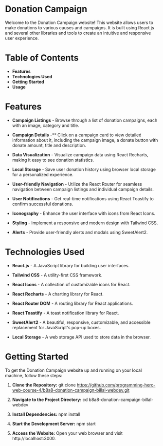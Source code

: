 # Donation Campaign
Welcome to the Donation Campaign website! This website allows users to make donations to various causes and campaigns. It is built using React.js and several other libraries and tools to create an intuitive and responsive user experience.


# Table of Contents
* __Features__
* __Technologies Used__
* __Getting Started__
* __Usage__


# Features
* **Campaign Listings** - Browse through a list of donation campaigns, each with an image, category and title.

* **Campaign Details** -** Click on a campaign card to view detailed information about it, including the campaign image, a donate button with donate amount, title and description.

* **Data Visualization** - Visualize campaign data using React Recharts, making it easy to see donation statistics.

* **Local Storage** - Save user donation history using browser local storage for a personalized experience.

* **User-friendly Navigation** - Utilize the React Router for seamless navigation between campaign listings and individual campaign details.

* **User Notifications** - Get real-time notifications using React Toastify to confirm successful donations.

* **Iconography** - Enhance the user interface with icons from React Icons.

* **Styling** - Implement a responsive and modern design with Tailwind CSS.

* **Alerts** - Provide user-friendly alerts and modals using SweetAlert2.


# Technologies Used
* **React.js** - A JavaScript library for building user interfaces.

* **Tailwind CSS** - A utility-first CSS framework.

* **React Icons** - A collection of customizable icons for React.

* **React Recharts** - A charting library for React.

* **React Router DOM** - A routing library for React applications.

* **React Toastify** - A toast notification library for React.

* **SweetAlert2** - A beautiful, responsive, customizable, and accessible replacement for JavaScript's pop-up boxes.

* **Local Storage** - A web storage API used to store data in the browser.


# Getting Started
To get the Donation Campaign website up and running on your local machine, follow these steps:

1. __Clone the Repository:__
git clone https://github.com/programming-hero-web-course-4/b8a8-donation-campaign-billal-webdev.git

2. __Navigate to the Project Directory:__
cd b8a8-donation-campaign-billal-webdev

3. __Install Dependencies:__
npm install

4. __Start the Development Server:__
npm start

5. __Access the Website:__
Open your web browser and visit http://localhost:3000.